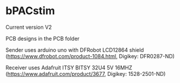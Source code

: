 # bPACstim
Current version V2

PCB designs in the PCB folder

Sender uses arduino uno with DFRobot LCD12864 shield (https://www.dfrobot.com/product-1084.html, Digikey: DFR0287-ND)

Receiver uses Adafruit ITSY BITSY 32U4 5V 16MHZ (https://www.adafruit.com/product/3677, Digikey: 1528-2501-ND)
